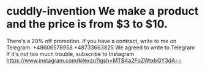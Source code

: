 # cuddly-invention We make a product and the price is from $3 to $10.
There's a 20% off promotion. If you have a contract, write to me on Telegram. 
+48606578958
+48733663825
We agreed to write to Telegram 
If it's not too much trouble, subscribe to Instagram 
https://www.instagram.com/kilexzu?igsh=MTB4a2FpZWtxbGY3dA==

